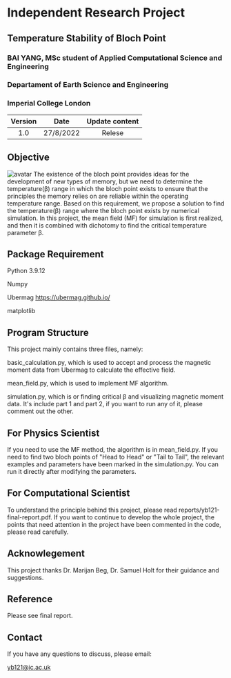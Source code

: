 # Independent Research Project
## Temperature Stability of Bloch Point 
### BAI YANG, MSc student of Applied Computational Science and Engineering
### Departament of Earth Science and Engineering
### Imperial College London
|  Version  |    Date    |  Update content  |
|:---------:|:----------:| :---------------:|
|    1.0    | 27/8/2022  |      Relese      |

## Objective
![avatar](https://github.com/ese-msc-2021/irp-yb121/blob/main/figure/bloch%20point.png)
The existence of the bloch point provides ideas for the development of new types of memory, but we need to determine the temperature(β) range in which the bloch point exists to ensure that the principles the memory relies on are reliable within the operating temperature range. Based on this requirement, we propose a solution to find the temperature(β) range where the bloch point exists by numerical simulation. In this project, the mean field (MF) for simulation is first realized, and then it is combined with dichotomy to find the critical temperature parameter β.

## Package Requirement
Python 3.9.12

Numpy

Ubermag https://ubermag.github.io/

matplotlib

## Program Structure
This project mainly contains three files, namely:

basic_calculation.py, which is used to accept and process the magnetic moment data from Ubermag to calculate the effective field.

mean_field.py, which is used to implement MF algorithm.

simulation.py, which is or finding critical β and visualizing magnetic moment data. It's include part 1 and part 2, if you want to run any of it, please comment
out the other. 

## For Physics Scientist
If you need to use the MF method, the algorithm is in mean_field.py. If you need to find two bloch points of "Head to Head" or "Tail to Tail", the relevant examples and parameters have been marked in the simulation.py. You can run it directly after modifying the parameters.

## For Computational Scientist
To understand the principle behind this project, please read reports/yb121-final-report.pdf. If you want to continue to develop the whole project, the points that need attention in the project have been commented in the code, please read carefully.

## Acknowlegement
This project thanks Dr. Marijan Beg, Dr. Samuel Holt for their guidance and suggestions.

## Reference
Please see final report.

## Contact
If you have any questions to discuss, please email:

yb121@ic.ac.uk
